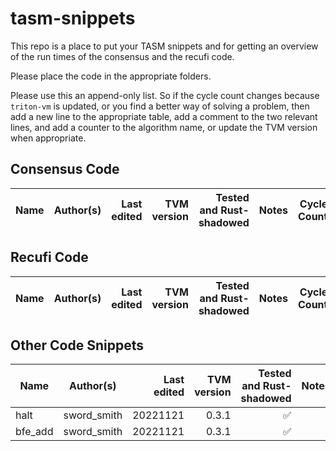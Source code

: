 # tasm-snippets

This repo is a place to put your TASM snippets and for getting an overview of the run times of the consensus and the recufi code.

Please place the code in the appropriate folders.

Please use this an append-only list. So if the cycle count changes because `triton-vm` is updated, or you find a better way of solving a problem,
then add a new line to the appropriate table, add a comment to the two relevant lines, and add a counter to the algorithm name, or update the
TVM version when appropriate.

## Consensus Code
| Name     |      Author(s)                   |  Last edited |  TVM version |   Tested and Rust-shadowed  | Notes                            |  Cycle Count |
|----------|:--------------------------------:|-------------:|-------------:|----------------------------:|:--------------------------------:|-------------:|

## Recufi Code
| Name     |      Author(s)                   |  Last edited |  TVM version |   Tested and Rust-shadowed  | Notes                            |  Cycle Count |
|----------|:--------------------------------:|-------------:|-------------:|----------------------------:|:--------------------------------:|-------------:|

## Other Code Snippets
| Name     |      Author(s)                   |  Last edited |  TVM version |   Tested and Rust-shadowed  | Notes                            |  Cycle Count |
|----------|:--------------------------------:|-------------:|-------------:|----------------------------:|:--------------------------------:|-------------:|
| halt     |        sword_smith               |    20221121  | 0.3.1        |               ✅            |                                  | 0            |
| bfe_add  |        sword_smith               |    20221121  | 0.3.1        |               ✅            |                                  | 1            |
